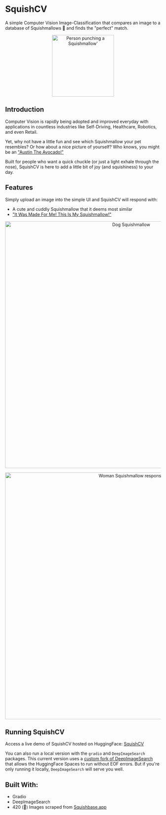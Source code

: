# SquishCV

A simple Computer Vision Image-Classification that compares an image to a database of Squishmallows 🧸 and finds the "perfect" match.

<p align="center">
  <img height=200 src="https://github.com/KevinWu098/SquishCV/assets/100006999/72d5b4d5-ae47-4761-96ac-d29bb046e650" alt="Person punching a Squishmallow'"
</p>

## Introduction
Computer Vision is rapidly being adopted and improved everyday with applications in countless industries like Self-Driving, Healthcare, Robotics, and even Retail.

Yet, why not have a little fun and see which Squishmallow your pet resembles? Or how about a nice picture of yourself? Who knows, you might be an ["Austin The Avocado!"](https://squishmallowsquad.fandom.com/wiki/Austin)

Built for people who want a quick chuckle (or just a light exhale through the nose), SquishCV is here to add a little bit of joy (and squishiness) to your day.

## Features
Simply upload an image into the simple UI and SquishCV will respond with:
- A cute and cuddly Squishmallow that it deems most similar
- ["It Was Made For Me! This Is My Squishmallow!"](https://knowyourmeme.com/memes/it-was-made-for-me-this-is-my-hole)

<p align="center">
  <img width="800" alt="Dog Squishmallow" src="https://github.com/KevinWu098/SquishCV/assets/100006999/185781d7-df19-40f5-8c13-3a8f1302b95a">
</p>

<p align="center">
  <img width="800" alt="Woman Squishmallow response" src="https://github.com/KevinWu098/SquishCV/assets/100006999/1c28b231-3ae6-4551-b5c1-dcc977d72508">
</p>

## Running SquishCV
Access a live demo of SquishCV hosted on HuggingFace: [SquishCV](https://huggingface.co/spaces/hamlegs/SquishCV)

You can also run a local version with the `gradio` and `DeepImageSearch` packages. This current version uses a [custom fork of DeepImageSearch](https://github.com/KevinWu098/DeepImageSearch) that allows the HuggingFace Spaces to run without EOF errors. But if you're only running it locally, `DeepImageSearch` will serve you well.

## Built With:
- Gradio
- DeepImageSearch
- 420 (🍃) Images scraped from [Squishbase.app](https://squishbase.app/)
